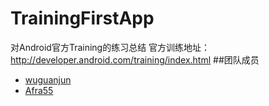 # TrainingFirstApp
对Android官方Training的练习总结
官方训练地址：http://developer.android.com/training/index.html
##团队成员
* [wuguanjun](https://github.com/wuguanjun "wuguanju")
* [Afra55](https://github.com/Afra55 "yangshuai")
